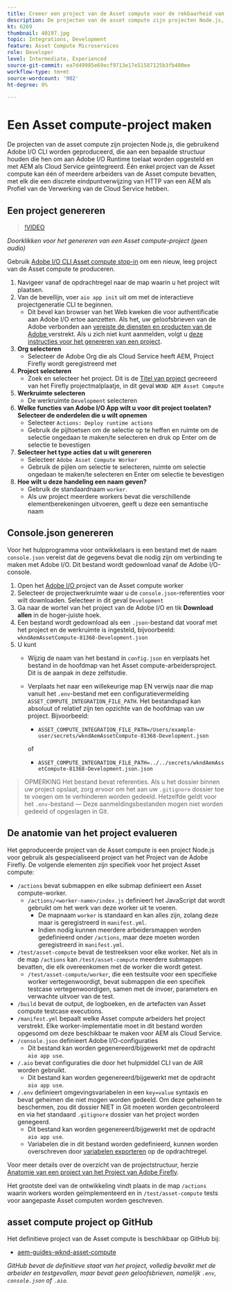 ```yaml
---
title: Creeer een project van de Asset compute voor de rekbaarheid van de Asset compute
description: De projecten van de asset compute zijn projecten Node.js, die gebruikend Adobe I/O CLI worden geproduceerd, die aan een bepaalde structuur houden die hen om aan Adobe I/O Runtime toelaat worden opgesteld en met AEM als Cloud Service worden geïntegreerd.
kt: 6269
thumbnail: 40197.jpg
topic: Integrations, Development
feature: Asset Compute Microservices
role: Developer
level: Intermediate, Experienced
source-git-commit: ea7d49985e69ecf9713e17e51587125b3fb400ee
workflow-type: tm+mt
source-wordcount: '902'
ht-degree: 0%

---
```



# Een Asset compute-project maken

De projecten van de asset compute zijn projecten Node.js, die gebruikend Adobe I/O CLI worden geproduceerd, die aan een bepaalde structuur houden die hen om aan Adobe I/O Runtime toelaat worden opgesteld en met AEM als Cloud Service geïntegreerd. Één enkel project van de Asset compute kan één of meerdere arbeiders van de Asset compute bevatten, met elk die een discrete eindpuntverwijzing van HTTP van een AEM als Profiel van de Verwerking van de Cloud Service hebben.

## Een project genereren

>[!VIDEO](https://video.tv.adobe.com/v/40197/?quality=12&learn=on)

_Doorklikken voor het genereren van een Asset compute-project (geen audio)_

Gebruik [Adobe I/O CLI Asset compute stop-in](../set-up/development-environment.md#aio-cli) om een nieuw, leeg project van de Asset compute te produceren.

1. Navigeer vanaf de opdrachtregel naar de map waarin u het project wilt plaatsen.
1. Van de bevellijn, voer `aio app init` uit om met de interactieve projectgeneratie CLI te beginnen.
   + Dit bevel kan browser van het Web kweken die voor authentificatie aan Adobe I/O ertoe aanzetten. Als het, uw geloofsbrieven van de Adobe verbonden aan [vereiste de diensten en producten van de Adobe ](../set-up/accounts-and-services.md) verstrekt. Als u zich niet kunt aanmelden, volgt u [deze instructies voor het genereren van een project](https://www.adobe.io/project-firefly/docs/getting_started/first_app/#42-developer-is-not-logged-in-as-enterprise-organization-user).
1. __Org selecteren__
   + Selecteer de Adobe Org die als Cloud Service heeft AEM, Project Firefly wordt geregistreerd met
1. __Project selecteren__
   + Zoek en selecteer het project. Dit is de [Titel van project](../set-up/firefly.md) gecreeerd van het Firefly projectmalplaatje, in dit geval `WKND AEM Asset Compute`
1. __Werkruimte selecteren__
   + De werkruimte `Development` selecteren
1. __Welke functies van Adobe I/O App wilt u voor dit project toelaten? Selecteer de onderdelen die u wilt opnemen__
   + Selecteer `Actions: Deploy runtime actions`
   + Gebruik de pijltoetsen om de selectie op te heffen en ruimte om de selectie ongedaan te maken/te selecteren en druk op Enter om de selectie te bevestigen
1. __Selecteer het type acties dat u wilt genereren__
   + Selecteer `Adobe Asset Compute Worker`
   + Gebruik de pijlen om selectie te selecteren, ruimte om selectie ongedaan te maken/te selecteren en Enter om selectie te bevestigen
1. __Hoe wilt u deze handeling een naam geven?__
   + Gebruik de standaardnaam `worker`.
   + Als uw project meerdere workers bevat die verschillende elementberekeningen uitvoeren, geeft u deze een semantische naam

## Console.json genereren

Voor het hulpprogramma voor ontwikkelaars is een bestand met de naam `console.json` vereist dat de gegevens bevat die nodig zijn om verbinding te maken met Adobe I/O. Dit bestand wordt gedownload vanaf de Adobe I/O-console.

1. Open het [Adobe I/O ](https://console.adobe.io) project van de Asset compute worker
1. Selecteer de projectwerkruimte waar u de `console.json`-referenties voor wilt downloaden. Selecteer in dit geval `Development`
1. Ga naar de wortel van het project van de Adobe I/O en tik __Download allen__ in de hoger-juiste hoek.
1. Een bestand wordt gedownload als een `.json`-bestand dat vooraf met het project en de werkruimte is ingesteld, bijvoorbeeld: `wkndAemAssetCompute-81368-Development.json`
1. U kunt
   + Wijzig de naam van het bestand in `config.json` en verplaats het bestand in de hoofdmap van het Asset compute-arbeidersproject. Dit is de aanpak in deze zelfstudie.
   + Verplaats het naar een willekeurige map EN verwijs naar die map vanuit het `.env`-bestand met een configuratievermelding `ASSET_COMPUTE_INTEGRATION_FILE_PATH`. Het bestandspad kan absoluut of relatief zijn ten opzichte van de hoofdmap van uw project. Bijvoorbeeld:
      + `ASSET_COMPUTE_INTEGRATION_FILE_PATH=/Users/example-user/secrets/wkndAemAssetCompute-81368-Development.json`

      of
      + `ASSET_COMPUTE_INTEGRATION_FILE_PATH=../../secrets/wkndAemAssetCompute-81368-Development.json.json`


> OPMERKING
> Het bestand bevat referenties. Als u het dossier binnen uw project opslaat, zorg ervoor om het aan uw `.gitignore` dossier toe te voegen om te verhinderen worden gedeeld. Hetzelfde geldt voor het `.env`-bestand — Deze aanmeldingsbestanden mogen niet worden gedeeld of opgeslagen in Git.

## De anatomie van het project evalueren

Het geproduceerde project van de Asset compute is een project Node.js voor gebruik als gespecialiseerd project van het Project van de Adobe Firefly. De volgende elementen zijn specifiek voor het project Asset compute:

+ `/actions` bevat submappen en elke submap definieert een Asset compute-worker.
   + `/actions/<worker-name>/index.js` definieert het JavaScript dat wordt gebruikt om het werk van deze worker uit te voeren.
      + De mapnaam `worker` is standaard en kan alles zijn, zolang deze maar is geregistreerd in `manifest.yml`.
      + Indien nodig kunnen meerdere arbeidersmappen worden gedefinieerd onder `/actions`, maar deze moeten worden geregistreerd in `manifest.yml`.
+ `/test/asset-compute` bevat de testreeksen voor elke worker. Net als in de map `/actions` kan `/test/asset-compute` meerdere submappen bevatten, die elk overeenkomen met de worker die wordt getest.
   + `/test/asset-compute/worker`, die een testsuite voor een specifieke worker vertegenwoordigt, bevat submappen die een specifiek testcase vertegenwoordigen, samen met de invoer, parameters en verwachte uitvoer van de test.
+ `/build` bevat de output, de logboeken, en de artefacten van Asset compute testcase executions.
+ `/manifest.yml` bepaalt welke Asset compute arbeiders het project verstrekt. Elke worker-implementatie moet in dit bestand worden opgesomd om deze beschikbaar te maken voor AEM als Cloud Service.
+ `/console.json` definieert Adobe I/O-configuraties
   + Dit bestand kan worden gegenereerd/bijgewerkt met de opdracht `aio app use`.
+ `/.aio` bevat configuraties die door het hulpmiddel CLI van de AIR worden gebruikt.
   + Dit bestand kan worden gegenereerd/bijgewerkt met de opdracht `aio app use`.
+ `/.env` definieert omgevingsvariabelen in een  `key=value` syntaxis en bevat geheimen die niet mogen worden gedeeld. Om deze geheimen te beschermen, zou dit dossier NIET in Git moeten worden gecontroleerd en via het standaard `.gitignore` dossier van het project worden genegeerd.
   + Dit bestand kan worden gegenereerd/bijgewerkt met de opdracht `aio app use`.
   + Variabelen die in dit bestand worden gedefinieerd, kunnen worden overschreven door [variabelen exporteren](../deploy/runtime.md) op de opdrachtregel.

Voor meer details over de overzicht van de projectstructuur, herzie [Anatomie van een project van het Project van Adobe Firefly](https://github.com/AdobeDocs/project-firefly/blob/master/getting_started/first_app.md#5-anatomy-of-a-project-firefly-application).

Het grootste deel van de ontwikkeling vindt plaats in de map `/actions` waarin workers worden geïmplementeerd en in `/test/asset-compute` tests voor aangepaste Asset computen worden geschreven.

## asset compute project op GitHub

Het definitieve project van de Asset compute is beschikbaar op GitHub bij:

+ [aem-guides-wknd-asset-compute](https://github.com/adobe/aem-guides-wknd-asset-compute)

_GitHub bevat de definitieve staat van het project, volledig bevolkt met de arbeider en testgevallen, maar bevat geen geloofsbrieven, namelijk  `.env`,  `console.json` of  `.aio`._

